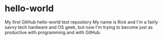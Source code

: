 # hello-world
My first GitHub hello-world test repository
My name is Rick and I'm a fairly savvy tech hardware and OS geek, but now I'm trying to become just as productive with programming and with GitHub.

